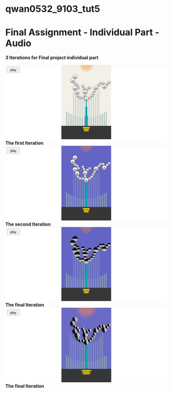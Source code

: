 # qwan0532_9103_tut5

# Final Assignment - Individual Part - Audio

**3 Iterations for Final project individual part**

![Interation 1](/IDEA9103_Final_Individual_Part_Audio/README/assets/iteration1.png "the first iteration")
**The first Iteration**
![Interation 2](/IDEA9103_Final_Individual_Part_Audio/README/assets/iteration2.png "the first iteration")
**The second Iteration**
![Interation 3 - in pause](/IDEA9103_Final_Individual_Part_Audio/README/assets/iteration3final.png "the first iteration")
**The final Iteration**
![Interation 3 - in playing](/IDEA9103_Final_Individual_Part_Audio/README/assets/iteration3playing.png "the first iteration")
**The final Iteration**
